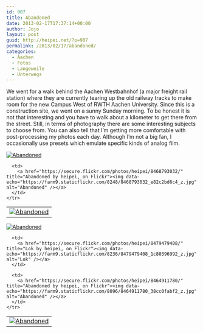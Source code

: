 ```yaml
---
id: 907
title: Abandoned
date: 2013-02-17T17:37:14+00:00
author: Jojo
layout: post
guid: http://heipei.net/?p=907
permalink: /2013/02/17/abandoned/
categories:
  - Aachen
  - Fotos
  - Langeweile
  - Unterwegs
---
```

We went for a walk behind the Aachen Westbahnhof (a major freight rail station) where they are currently tearing up the old railway tracks to make room for the new Campus West of RWTH Aachen University. Since this is a construction site, we went on a sunny Sunday morning. To be honest it is not that interesting and you have to walk about a kilometer to get there from the street. Still, in terms of photography there are some interesting subjects to choose from. You can also tell that I&#8217;m getting more comfortable with post-processing my photos each day. Although I&#8217;m not a big fan, I occasionally use presets which emulate specific kinds of analog film.

<div class="center">
  <div>
    <a href="https://secure.flickr.com/photos/heipei/8474199596/" title="Abandoned by heipei, on Flickr"><img data-echo="https://farm9.staticflickr.com/8519/8474199596_42c4bd8230_b.jpg" alt="Abandoned" /></a>
  </div>
  
  <table>
    <tr>
      <td>
        <a href="https://secure.flickr.com/photos/heipei/8471510258/" title="Abandoned by heipei, on Flickr"><img data-echo="https://farm9.staticflickr.com/8528/8471510258_b5703c1964_z.jpg" alt="Abandoned" /></a>
      </td>
      
      <td>
        <a href="https://secure.flickr.com/photos/heipei/8468793032/" title="Abandoned by heipei, on Flickr"><img data-echo="https://farm9.staticflickr.com/8248/8468793032_e82c2bd6c4_z.jpg" alt="Abandoned" /></a>
      </td>
    </tr>
  </table>
  
  <div>
    <a href="https://secure.flickr.com/photos/heipei/8471509484/" title="Abandoned by heipei, on Flickr"><img data-echo="https://farm9.staticflickr.com/8235/8471509484_24516537ca_b.jpg" alt="Abandoned" /></a>
  </div>
  
  <table>
    <tr>
      <td>
        <a href="https://secure.flickr.com/photos/heipei/8474199978/" title="Abandoned by heipei, on Flickr"><img data-echo="https://farm9.staticflickr.com/8383/8474199978_e169ed44cc_z.jpg" alt="Abandoned" /></a>
      </td>
      
      <td>
        <a href="https://secure.flickr.com/photos/heipei/8479479408/" title="Lok by heipei, on Flickr"><img data-echo="https://farm9.staticflickr.com/8236/8479479408_1c80396992_z.jpg" alt="Lok" /></a>
      </td>
      
      <td>
        <a href="https://secure.flickr.com/photos/heipei/8464911780/" title="Abandoned by heipei, on Flickr"><img data-echo="https://farm9.staticflickr.com/8096/8464911780_38cc0fabf2_z.jpg" alt="Abandoned" /></a>
      </td>
    </tr>
  </table>
</div>
